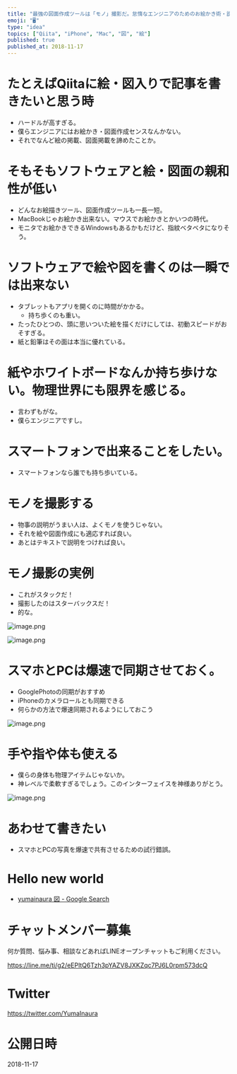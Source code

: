 ```yaml
---
title: "最強の図面作成ツールは「モノ」撮影だ。怠惰なエンジニアのためのお絵かき術・説明術。"
emoji: "🖥"
type: "idea"
topics: ["Qiita", "iPhone", "Mac", "図", "絵"]
published: true
published_at: 2018-11-17
---
```


# たとえばQiitaに絵・図入りで記事を書きたいと思う時

- ハードルが高すぎる。
- 僕らエンジニアにはお絵かき・図面作成センスなんかない。
- それでなんど絵の掲載、図面掲載を諦めたことか。

# そもそもソフトウェアと絵・図面の親和性が低い

- どんなお絵描きツール、図面作成ツールも一長一短。
- MacBookじゃお絵かき出来ない。マウスでお絵かきとかいつの時代。
- モニタでお絵かきできるWindowsもあるかもだけど、指紋ベタベタになりそう。

# ソフトウェアで絵や図を書くのは一瞬では出来ない

- タブレットもアプリを開くのに時間がかかる。
  - 持ち歩くのも重い。
- たったひとつの、頭に思いついた絵を描くだけにしては、初動スピードがおそすぎる。
- 紙と鉛筆はその面は本当に優れている。

# 紙やホワイトボードなんか持ち歩けない。物理世界にも限界を感じる。

- 言わずもがな。
- 僕らエンジニアですし。


# スマートフォンで出来ることをしたい。

- スマートフォンなら誰でも持ち歩いている。

# モノを撮影する

- 物事の説明がうまい人は、よくモノを使うじゃない。
- それを絵や図面作成にも適応すれば良い。
- あとはテキストで説明をつければ良い。

# モノ撮影の実例

- これがスタックだ！
- 撮影したのはスターバックスだ！
- 的な。

![image.png](https://qiita-image-store.s3.amazonaws.com/0/89618/bf2a5e85-73a6-1d06-29e2-bcdfb6635a1e.png)


![image.png](https://qiita-image-store.s3.amazonaws.com/0/89618/01af19c5-f9dd-a931-6573-e9215f85dff9.png)


# スマホとPCは爆速で同期させておく。

- GooglePhotoの同期がおすすめ
- iPhoneのカメラロールとも同期できる
- 何らかの方法で爆速同期されるようにしておこう

![image.png](https://qiita-image-store.s3.amazonaws.com/0/89618/12407fc8-8e56-e3f7-c108-c6f7db675a8d.png)

# 手や指や体も使える

- 僕らの身体も物理アイテムじゃないか。
- 神レベルで柔軟すぎるでしょう。このインターフェイスを神様ありがとう。

![image.png](https://qiita-image-store.s3.amazonaws.com/0/89618/e9e48aea-eb9a-b43d-b303-9588d3248ff0.png)

# あわせて書きたい

- スマホとPCの写真を爆速で共有させるための試行錯誤。

# Hello new world

- [yumainaura 図 - Google Search](https://www.google.co.jp/search?q=yumainaura+what&oq=yumainaura+図&aqs=chrome..69i57j69i60l3j69i64l2.5499j0j4&sourceid=chrome&ie=UTF-8)









<!-- Update From Qiita API -->

# チャットメンバー募集


何か質問、悩み事、相談などあればLINEオープンチャットもご利用ください。

https://line.me/ti/g2/eEPltQ6Tzh3pYAZV8JXKZqc7PJ6L0rpm573dcQ





# Twitter


https://twitter.com/YumaInaura


<!-- Update From Qiita API -->



# 公開日時

2018-11-17
